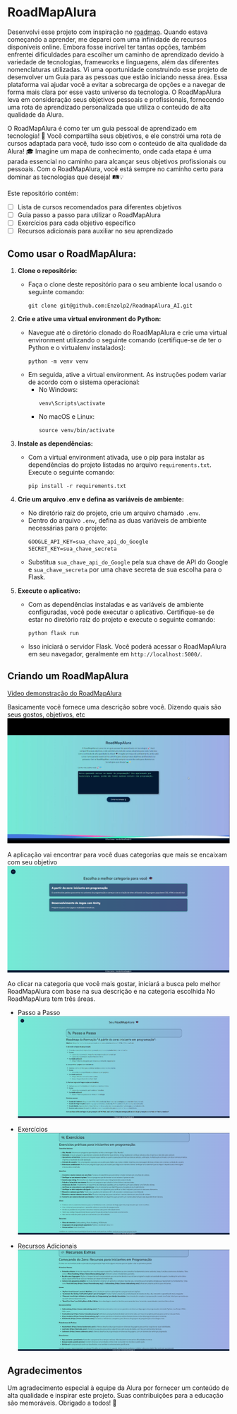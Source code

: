# RoadMapAlura

Desenvolvi esse projeto com inspiração no [roadmap](https://www.roadmap.sh). Quando estava começando a aprender, me deparei com uma infinidade de recursos disponíveis online. Embora fosse incrível ter tantas opções, também enfrentei dificuldades para escolher um caminho de aprendizado devido à variedade de tecnologias, frameworks e linguagens, além das diferentes nomenclaturas utilizadas. Vi uma oportunidade construindo esse projeto de desenvolver um Guia para as pessoas que estão iniciando nessa área. Essa plataforma vai ajudar você a evitar a sobrecarga de opções e a navegar de forma mais clara por esse vasto universo da tecnologia. O RoadMapAlura leva em consideração seus objetivos pessoais e profissionais, fornecendo uma rota de aprendizado personalizada que utiliza o conteúdo de alta qualidade da Alura.

O RoadMapAlura é como ter um guia pessoal de aprendizado em tecnologia! 🚀 Você compartilha seus objetivos, e ele constrói uma rota de cursos adaptada para você, tudo isso com o conteúdo de alta qualidade da Alura! 🎓 
Imagine um mapa de conhecimento, onde cada etapa é uma parada essencial no caminho para alcançar seus objetivos profissionais ou pessoais. Com o RoadMapAlura, você está sempre no caminho certo para dominar as tecnologias que deseja! 🛤️💡

Este repositório contém:

- [ ] Lista de cursos recomendados para diferentes objetivos
- [ ] Guia passo a passo para utilizar o RoadMapAlura
- [ ] Exercícios para cada objetivo específico
- [ ] Recursos adicionais para auxiliar no seu aprendizado

## Como usar o RoadMapAlura:

1. **Clone o repositório:**
   - Faça o clone deste repositório para o seu ambiente local usando o seguinte comando:
     ```
     git clone git@github.com:Enzolp2/RoadmapAlura_AI.git
     ```

2. **Crie e ative uma virtual environment do Python:**
   - Navegue até o diretório clonado do RoadMapAlura e crie uma virtual environment utilizando o seguinte comando (certifique-se de ter o Python e o virtualenv instalados):
     ```
     python -m venv venv
     ```
   - Em seguida, ative a virtual environment. As instruções podem variar de acordo com o sistema operacional:
     - No Windows:
       ```
       venv\Scripts\activate
       ```
     - No macOS e Linux:
       ```
       source venv/bin/activate
       ```

3. **Instale as dependências:**
   - Com a virtual environment ativada, use o pip para instalar as dependências do projeto listadas no arquivo `requirements.txt`. Execute o seguinte comando:
     ```
     pip install -r requirements.txt
     ```

4. **Crie um arquivo .env e defina as variáveis de ambiente:**
   - No diretório raiz do projeto, crie um arquivo chamado `.env`.
   - Dentro do arquivo `.env`, defina as duas variáveis de ambiente necessárias para o projeto:
     ```
     GOOGLE_API_KEY=sua_chave_api_do_Google
     SECRET_KEY=sua_chave_secreta
     ```
   - Substitua `sua_chave_api_do_Google` pela sua chave de API do Google e `sua_chave_secreta` por uma chave secreta de sua escolha para o Flask.

5. **Execute o aplicativo:**
   - Com as dependências instaladas e as variáveis de ambiente configuradas, você pode executar o aplicativo. Certifique-se de estar no diretório raiz do projeto e execute o seguinte comando:
     ```
     python flask run
     ```
   - Isso iniciará o servidor Flask. Você poderá acessar o RoadMapAlura em seu navegador, geralmente em `http://localhost:5000/`.

## Criando um RoadMapAlura
[Video demonstração do RoadMapAlura](https://youtu.be/ux3bL8XcXX0)

Basicamente você fornece uma descrição sobre você. Dizendo quais são seus gostos, objetivos, etc
![Primeiro Passo](img/step1.png)

A aplicação vai encontrar para você duas categorias que mais se encaixam com seu objetivo
![Segundo Passo](img/step2.png)

Ao clicar na categoria que você mais gostar, iniciará a busca pelo melhor RoadMapAlura com base na sua descrição e na categoria escolhida
No RoadMapAlura tem três áreas.

- Passo a Passo
![Passo a Passo](img/steps.png)

- Exercícios
![Exercícios](img/exercises.png)

- Recursos Adicionais
![Recursos Adicionais](img/assets.png)


## Agradecimentos
Um agradecimento especial à equipe da Alura por fornecer um conteúdo de alta qualidade e inspirar este projeto. Suas contribuições para a educação são memoráveis.
Obrigado a todos! 🚀








